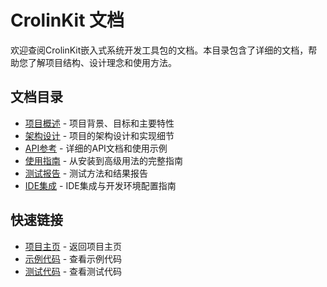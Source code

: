 # CrolinKit 文档

欢迎查阅CrolinKit嵌入式系统开发工具包的文档。本目录包含了详细的文档，帮助您了解项目结构、设计理念和使用方法。

## 文档目录

- [项目概述](project_overview.md) - 项目背景、目标和主要特性
- [架构设计](architecture.md) - 项目的架构设计和实现细节
- [API参考](api_reference.md) - 详细的API文档和使用示例
- [使用指南](user_guide.md) - 从安装到高级用法的完整指南
- [测试报告](test_report.md) - 测试方法和结果报告
- [IDE集成](ide_integration.md) - IDE集成与开发环境配置指南

## 快速链接

- [项目主页](../README.md) - 返回项目主页
- [示例代码](../examples/) - 查看示例代码
- [测试代码](../tests/) - 查看测试代码
